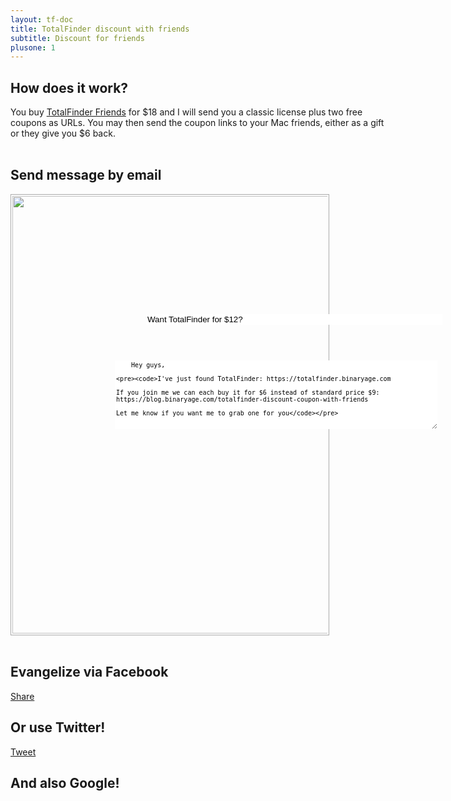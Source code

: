 ```yaml
---
layout: tf-doc
title: TotalFinder discount with friends
subtitle: Discount for friends
plusone: 1
---
```


## How does it work?

<div style="width:600px">
You buy <a href="https://sites.fastspring.com/binaryage-store/instant/totalfinder-friends">TotalFinder Friends</a> for $18 and I will send you a classic license plus two free coupons as URLs. You may then send the coupon links to your Mac friends, either as a gift or they give you $6 back.
</div>

<br class="clear"/>

## Send message by email
<div style="position: relative">
<img src="/images/friends-email-template.png" style="width:700px;border:1px solid #aaa;padding:2px" class="nice-rounded"><br>
<input class="hoverable-input" style="position: absolute; top:192px;left:217px;border:none; width:474px;" type="text" value="Want TotalFinder for $12?">
<textarea class="hoverable-input" style="position: absolute; top:266px;left:167px;border:none; font-size: 10px; height:110px; width:516px;overflow:hidden">
    Hey guys,

    I've just found TotalFinder: https://totalfinder.binaryage.com

    If you join me we can each buy it for $6 instead of standard price $9:
    https://blog.binaryage.com/totalfinder-discount-coupon-with-friends

    Let me know if you want me to grab one for you
</textarea>
<br class="clear"/>
</div>

## Evangelize via Facebook

<a name="fb_share" type="button_count" share_url="https://totalfinder.binaryage.com" href="http://www.facebook.com/sharer.php?t=title">Share</a>
<script src="//static.ak.fbcdn.net/connect.php/js/FB.Share" type="text/javascript"></script>
<script type="text/javascript">$(function(){
    var x = $('a[type=button_count]');
    x.attr('href', x.attr('href')+'&t='+encodeURIComponent('Join me and let\'s buy TotalFinder for $12 (=$6 discount)'));
})</script>

## Or use Twitter!

<a href="https://twitter.com/share" class="twitter-share-button" data-url="https://totalfinder.binaryage.com" data-text="Join me and let's buy TotalFinder for $12 (=$6 discount) " data-count="horizontal" data-via="binaryage">Tweet</a><script type="text/javascript" src="//platform.twitter.com/widgets.js"></script>

## And also Google!

<div><g:plusone size="medium" href="https://totalfinder.binaryage.com"></g:plusone></div>
